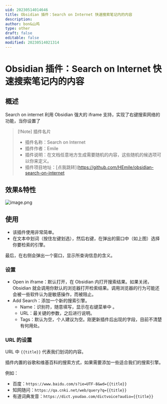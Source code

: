 ```yaml
---
uid: 20230514014646
title: Obsidian 插件：Search on Internet 快速搜索笔记内的内容
description: 
author: bon&山鸡
type: other
draft: false
editable: false
modified: 20230514021314
---
```


# Obsidian 插件：Search on Internet 快速搜索笔记内的内容

## 概述

Search on internet 利用 Obsidian 强大的 iframe 支持，实现了右键搜索网络的功能，当你设置了

> [!Note] 插件名片
> - 插件名称：Search on Internet
> - 插件作者：Emile
> - 插件说明：在文档任意地方生成需要随机的内容，这些随机的候选项可以你来定义。
> - 插件项目地址：[点我跳转](<https://github.com/HEmile/obsidian-search-on-internet>

## 效果&特性

![image.png](https://cdn.pkmer.cn/images/20230514015136.png!pkmer)

## 使用

- 该插件使用非常简单。
- 在文本中划词（按住左键划选），然后右键，在弹出的窗口中（如上图）选择你要检索的引擎。

最后，在右侧会弹出一个窗口，显示所查询信息的含义。

### 设置

- Open in iframe：默认打开，在 Obsidian 内打开搜索结果。如果关闭，Obsidian 就会调用你默认的浏览器打开检索结果。调用浏览器的行为可能还会被一些软件认为是敏感操作，而被阻止。
- Add Search：添加一个新的搜索引擎。
	- Name：识别符，随意填写，显示在右键菜单中 。
	- URL：最关键的参数，之后进行说明。
	- Tags：默认为空，个人建议为空。刚更新插件后出现的字段，目前不清楚有何用处。

### URL 的设置

URL 中 `{{title}}` 代表我们划词的内容。

插件内置的谷歌和维基百科的搜索方式，如果需要添加一些适合我们的搜索引擎。

例如：

- 百度：`https://www.baidu.com/s?ie=UTF-8&wd={{title}}`
- 知网随问：`https://qa.cnki.net/web/query?q={{title}}`
- 有道词典发音：`https://dict.youdao.com/dictvoice?audio={{title}}`